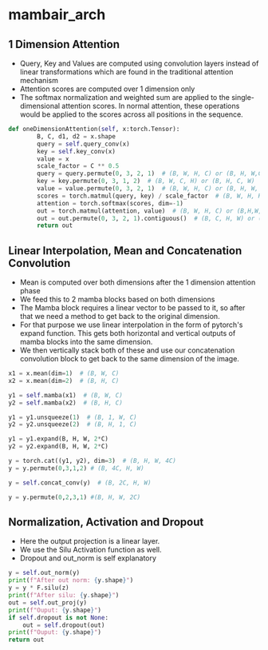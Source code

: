 # mambair_arch
## 1 Dimension Attention
- Query, Key and Values are computed using convolution layers instead of linear transformations which are found in the traditional attention mechanism
- Attention scores are computed over 1 dimension only
- The softmax normalization and weighted sum are applied to the single-dimensional attention scores. In normal attention, these operations would be applied to the scores across all positions in the sequence.
```python
def oneDimensionAttention(self, x:torch.Tensor):
        B, C, d1, d2 = x.shape
        query = self.query_conv(x)
        key = self.key_conv(x)
        value = x
        scale_factor = C ** 0.5
        query = query.permute(0, 3, 2, 1)  # (B, W, H, C) or (B, H, W,C)
        key = key.permute(0, 3, 1, 2)  # (B, W, C, H) or (B, H, C, W)
        value = value.permute(0, 3, 2, 1)  # (B, W, H, C) or (B, H, W, C)
        scores = torch.matmul(query, key) / scale_factor  # (B, W, H, H) or (B,H,W,W)
        attention = torch.softmax(scores, dim=-1)
        out = torch.matmul(attention, value)  # (B, W, H, C) or (B,H,W,C)
        out = out.permute(0, 3, 2, 1).contiguous()  # (B, C, H, W) or (B,C,W,H)
        return out
```
## Linear Interpolation, Mean and Concatenation Convolution
- Mean is computed over both dimensions after the 1 dimension attention phase
- We feed this to 2 mamba blocks based on both dimensions
- The Mamba block requires a linear vector to be passed to it, so after that we need a method to get back to the original dimension.
-  For that purpose we use linear interpolation in the form of pytorch's expand function. This gets both horizontal and vertical outputs of mamba blocks into the same dimension. 
-  We then vertically stack both of these and use our concatenation convolution block to get back to the same dimension of the image.
```python
x1 = x.mean(dim=1)  # (B, W, C)
x2 = x.mean(dim=2)  # (B, H, C)

y1 = self.mamba(x1)  # (B, W, C)
y2 = self.mamba(x2)  # (B, H, C)

y1 = y1.unsqueeze(1)  # (B, 1, W, C)
y2 = y2.unsqueeze(2)  # (B, H, 1, C)

y1 = y1.expand(B, H, W, 2*C)
y2 = y2.expand(B, H, W, 2*C)

y = torch.cat((y1, y2), dim=3)  # (B, H, W, 4C)
y = y.permute(0,3,1,2) # (B, 4C, H, W)

y = self.concat_conv(y)  # (B, 2C, H, W)

y = y.permute(0,2,3,1) #(B, H, W, 2C)
```
## Normalization, Activation and Dropout
- Here the output projection is a linear layer.
- We use the Silu Activation function as well. 
- Dropout and out_norm is self explanatory
```python
y = self.out_norm(y)
print(f"After out norm: {y.shape}")
y = y * F.silu(z)
print(f"After silu: {y.shape}")
out = self.out_proj(y)
print(f"Ouput: {y.shape}")
if self.dropout is not None:
    out = self.dropout(out)
print(f"Ouput: {y.shape}")
return out
```
